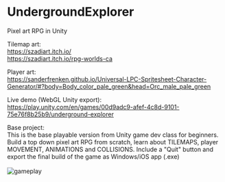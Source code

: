 # UndergroundExplorer
Pixel art RPG in Unity

Tilemap art:<br/>
https://szadiart.itch.io/<br/>
https://szadiart.itch.io/rpg-worlds-ca<br/>

Player art:<br/>
https://sanderfrenken.github.io/Universal-LPC-Spritesheet-Character-Generator/#?body=Body_color_pale_green&head=Orc_male_pale_green<br/>

Live demo (WebGL Unity export): https://play.unity.com/en/games/00d9adc9-afef-4c8d-9101-75e76f8b25b9/underground-explorer

Base project:<br/>
This is the base playable version from Unity game dev class for beginners. Build a top down pixel art RPG from scratch, learn about TILEMAPS, player MOVEMENT, ANIMATIONS and COLLISIONS. Include a "Quit" button and export the final build of the game as Windows/iOS app (.exe)<br/><br/>
![gameplay](https://github.com/user-attachments/assets/98c5859b-9de4-41b0-8188-56715afb0753)


